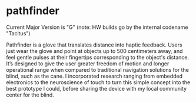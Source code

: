 pathfinder
==========

Current Major Version is "G"
(note: HW builds go by the internal codename "Tacitus")

Pathfinder is a glove that translates distance into haptic feedback. Users just wear the glove and point at objects up to 500 centimeters away, and feel gentle pulses at their fingertips corresponding to the object's distance. It’s designed to give the user greater freedom of motion and longer operational range when compared to traditional navigation solutions for the blind, such as the cane. I incorporated research ranging from embedded electronics to the neuroscience of touch to turn this simple concept into the best prototype I could, before sharing the device with my local community center for the blind. 
